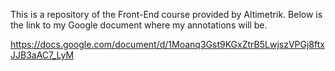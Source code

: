 This is a repository of the Front-End course provided by Altimetrik. Below is the link to my Google document where my annotations will be.

https://docs.google.com/document/d/1Moanq3Gst9KGxZtrB5LwjszVPGj8ftxJJB3aAC7_LyM